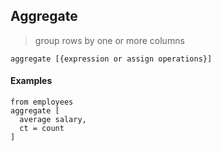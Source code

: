 ## Aggregate

> group rows by one or more columns

```prql_no_test
aggregate [{expression or assign operations}]
```

#### Examples

```prql
from employees
aggregate [
  average salary,
  ct = count
]
```
